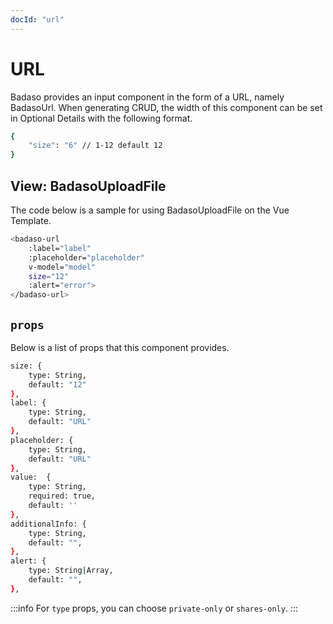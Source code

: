 ```yaml
---
docId: "url"
---
```


# URL
Badaso provides an input component in the form of a URL, namely BadasoUrl. When generating CRUD, the width of this component can be set in Optional Details with the following format.

```bash
{
    "size": "6" // 1-12 default 12
}
```

## View: BadasoUploadFile 
The code below is a sample for using BadasoUploadFile on the Vue Template.
```bash
<badaso-url
    :label="label"
    :placeholder="placeholder"
    v-model="model"
    size="12"
    :alert="error">
</badaso-url>
```

## `props`
Below is a list of props that this component provides.
```bash
size: {
    type: String,
    default: "12"
},
label: {
    type: String,
    default: "URL"
},
placeholder: {
    type: String,
    default: "URL"
},
value:  {
    type: String,
    required: true,
    default: ''
},
additionalInfo: {
    type: String,
    default: "",
},
alert: {
    type: String|Array,
    default: "",
},
```

:::info
For `type` props, you can choose `private-only` or `shares-only`.
:::